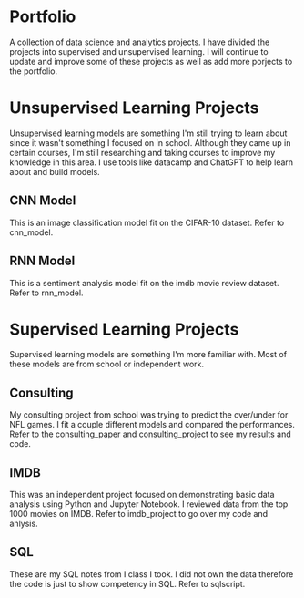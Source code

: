 # Portfolio

A collection of data science and analytics projects. I have divided the projects into supervised and unsupervised learning. I will continue to update and improve some of these projects as well as add more porjects to the portfolio.

# Unsupervised Learning Projects

Unsupervised learning models are something I'm still trying to learn about since it wasn't something I focused on in school. Although they came up in certain courses, I'm still researching and taking courses to improve my knowledge in this area. I use tools like datacamp and ChatGPT to help learn about and build models.

## CNN Model

This is an image classification model fit on the CIFAR-10 dataset. Refer to cnn_model.

## RNN Model

This is a sentiment analysis model fit on the imdb movie review dataset. Refer to rnn_model.

# Supervised Learning Projects 

Supervised learning models are something I'm more familiar with. Most of these models are from school or independent work.

## Consulting

My consulting project from school was trying to predict the over/under for NFL games. I fit a couple different models and compared the performances. Refer to the consulting_paper and consulting_project to see my results and code.

## IMDB

This was an independent project focused on demonstrating basic data analysis using Python and Jupyter Notebook. I reviewed data from the top 1000 movies on IMDB. Refer to imdb_project to go over my code and anlysis.

## SQL

These are my SQL notes from I class I took. I did not own the data therefore the code is just to show competency in SQL. Refer to sqlscript.

